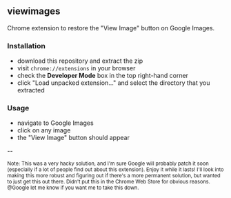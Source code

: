 ## viewimages
Chrome extension to restore the "View Image" button on Google Images.

### Installation
 - download this repository and extract the zip
 - visit `chrome://extensions` in your browser
 - check the **Developer Mode** box in the top right-hand corner
 - click "Load unpacked extension..." and select the directory that you extracted
 
### Usage
 - navigate to Google Images
 - click on any image
 - the "View Image" button should appear
 
 
 --

<sub>Note: This was a very hacky solution, and I'm sure Google will probably patch it soon (especially if a lot of people find out about this extension). Enjoy it while it lasts! I'll look into making this more robust and figuring out if there's a more permanent solution, but wanted to just get this out there. Didn't put this in the Chrome Web Store for obvious reasons. @Google let me know if you want me to take this down.</sub>
